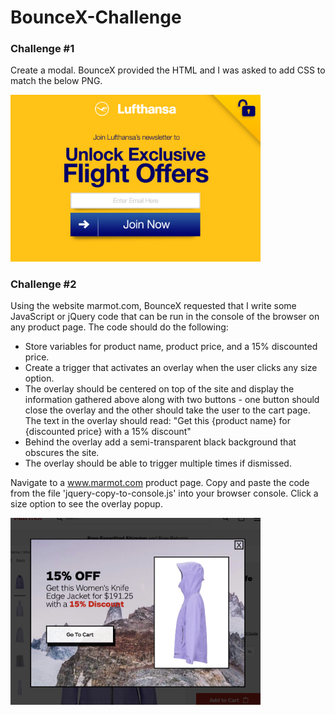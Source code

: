 # BounceX-Challenge

### Challenge #1
Create a modal. BounceX provided the HTML and I was asked to add CSS to match the below PNG.

<img src="https://github.com/krdiamond/BounceX-Challenge/blob/master/challenge-1/assets/lufthansa-modal.png?raw=true" width="400" />


### Challenge #2
Using the website marmot.com, BounceX requested that I write some JavaScript or jQuery code that can be run in the console of the browser on any product page.
The code should do the following:
- Store variables for product name, product price, and a 15% discounted price.
- Create a trigger that activates an overlay when the user clicks any size option.
- The overlay should be centered on top of the site and display the information gathered above along with two buttons - one button should close the overlay and the other should take the user to the cart page. The text in the overlay should read:
"Get this {product name} for {discounted price} with a 15% discount"
- Behind the overlay add a semi­-transparent black background that obscures the site.
- The overlay should be able to trigger multiple times if dismissed.

Navigate to a www.marmot.com product page. Copy and paste the code from the file 'jquery-copy-to-console.js' into your browser console. Click a size option to see the overlay popup.

<img src="https://github.com/krdiamond/BounceX-Challenge/blob/master/challenge-2/final-overlay.jpg?raw=true" width="400" />
